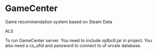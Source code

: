 # GameCenter
Game recommendation system based on Steam Data

ALS

To run GameCenter server. You need to include ojdbc6.jar in project.
You also need a cs_ufid and password to connect to uf orcale database.
